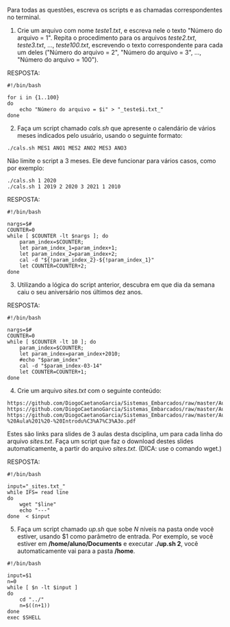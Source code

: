 Para todas as questões, escreva os scripts e as chamadas correspondentes no terminal.

1. Crie um arquivo com nome _teste1.txt_, e escreva nele o texto "Número do arquivo = 1". Repita o procedimento para os arquivos _teste2.txt_, _teste3.txt_, ..., _teste100.txt_, escrevendo o texto correspondente para cada um deles ("Número do arquivo = 2", "Número do arquivo = 3", ..., "Número do arquivo = 100").

RESPOSTA:
```script
#!/bin/bash

for i in {1..100}
do
    echo "Número do arquivo = $i" > "_teste$i.txt_"
done
```

2. Faça um script chamado _cals.sh_ que apresente o calendário de vários meses indicados pelo usuário, usando o seguinte formato:

```script
./cals.sh MES1 ANO1 MES2 ANO2 MES3 ANO3
```

Não limite o script a 3 meses. Ele deve funcionar para vários casos, como por exemplo:

```script
./cals.sh 1 2020
./cals.sh 1 2019 2 2020 3 2021 1 2010
```

RESPOSTA:
```script
#!/bin/bash

nargs=$#
COUNTER=0
while [ $COUNTER -lt $nargs ]; do
    param_index=$COUNTER;
    let param_index_1=param_index+1;
    let param_index_2=param_index+2;
    cal -d "${!param_index_2}-${!param_index_1}"
    let COUNTER=COUNTER+2;
done
```

3. Utilizando a lógica do script anterior, descubra em que dia da semana caiu o seu aniversário nos últimos dez anos.

RESPOSTA:
```script
#!/bin/bash

nargs=$#
COUNTER=0
while [ $COUNTER -lt 10 ]; do
    param_index=$COUNTER;
    let param_index=param_index+2010;
    #echo "$param_index"
    cal -d "$param_index-03-14"
    let COUNTER=COUNTER+1;
done
```

4. Crie um arquivo _sites.txt_ com o seguinte conteúdo:

```
https://github.com/DiogoCaetanoGarcia/Sistemas_Embarcados/raw/master/Aulas/01_Linux%20b%C3%A1sico.pdf
https://github.com/DiogoCaetanoGarcia/Sistemas_Embarcados/raw/master/Aulas/01_Linux%20b%C3%A1sico_Shell_Script.pdf
https://github.com/DiogoCaetanoGarcia/Sistemas_Embarcados/raw/master/Aulas/01_Sistemas%20Embarcados%20-%20Aula%201%20-%20Introdu%C3%A7%C3%A3o.pdf
```

Estes são links para slides de 3 aulas desta dsciplina, um para cada linha do arquivo _sites.txt_. Faça um script que faz o download destes slides automaticamente, a partir do arquivo _sites.txt_. (DICA: use o comando wget.)

RESPOSTA:
```script
#!/bin/bash

input="_sites.txt_"
while IFS= read line
do
    wget "$line"
    echo "---"
done  < $input
```

5. Faça um script chamado _up.sh_ que sobe _N_ níveis na pasta onde você estiver, usando $1 como parâmetro de entrada. Por exemplo, se você estiver em **/home/aluno/Documents** e executar **./up.sh 2**, você automaticamente vai para a pasta **/home**.

```script
#!/bin/bash

input=$1
n=0
while [ $n -lt $input ]
do
    cd "../"
    n=$((n+1))
done
exec $SHELL
```

